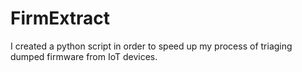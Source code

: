 # FirmExtract
I created a python script in order to speed up my process of triaging dumped firmware from IoT devices.  
